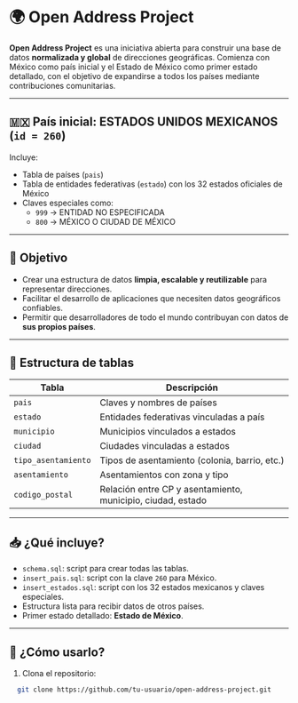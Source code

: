 # 🌍 Open Address Project

**Open Address Project** es una iniciativa abierta para construir una base de datos **normalizada y global** de direcciones geográficas. Comienza con México como país inicial y el Estado de México como primer estado detallado, con el objetivo de expandirse a todos los países mediante contribuciones comunitarias.

---

## 🇲🇽 País inicial: ESTADOS UNIDOS MEXICANOS (`id = 260`)

Incluye:

- Tabla de países (`pais`)
- Tabla de entidades federativas (`estado`) con los 32 estados oficiales de México
- Claves especiales como:
  - `999` → ENTIDAD NO ESPECIFICADA  
  - `800` → MÉXICO O CIUDAD DE MÉXICO

---

## 🎯 Objetivo

- Crear una estructura de datos **limpia, escalable y reutilizable** para representar direcciones.
- Facilitar el desarrollo de aplicaciones que necesiten datos geográficos confiables.
- Permitir que desarrolladores de todo el mundo contribuyan con datos de **sus propios países**.

---

## 🧱 Estructura de tablas

| Tabla              | Descripción |
|--------------------|-------------|
| `pais`             | Claves y nombres de países |
| `estado`           | Entidades federativas vinculadas a país |
| `municipio`        | Municipios vinculados a estados |
| `ciudad`           | Ciudades vinculadas a estados |
| `tipo_asentamiento`| Tipos de asentamiento (colonia, barrio, etc.) |
| `asentamiento`     | Asentamientos con zona y tipo |
| `codigo_postal`    | Relación entre CP y asentamiento, municipio, ciudad, estado |

---

## 📥 ¿Qué incluye?

- `schema.sql`: script para crear todas las tablas.
- `insert_pais.sql`: script con la clave `260` para México.
- `insert_estados.sql`: script con los 32 estados mexicanos y claves especiales.
- Estructura lista para recibir datos de otros países.
- Primer estado detallado: **Estado de México**.

---

## 🚀 ¿Cómo usarlo?

1. Clona el repositorio:
 ```bash
   git clone https://github.com/tu-usuario/open-address-project.git
   
